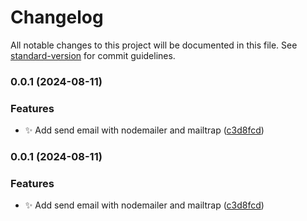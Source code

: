 # Changelog

All notable changes to this project will be documented in this file. See [standard-version](https://github.com/conventional-changelog/standard-version) for commit guidelines.

### 0.0.1 (2024-08-11)


### Features

* :sparkles: Add send email with nodemailer and mailtrap ([c3d8fcd](https://github.com/SebastianLl28/express-template/commit/c3d8fcd88edc467f94fce038e517d26d7ac52ced))

### 0.0.1 (2024-08-11)


### Features

* :sparkles: Add send email with nodemailer and mailtrap ([c3d8fcd](https://github.com/SebastianLl28/express-template/commit/c3d8fcd88edc467f94fce038e517d26d7ac52ced))
